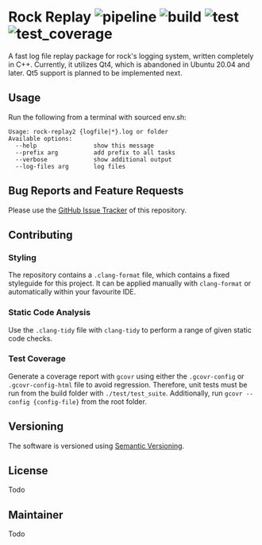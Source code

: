# Rock Replay ![pipeline](https://git.hb.dfki.de/badge_server/rock-cpp/rock_replay/pipeline) ![build](https://git.hb.dfki.de/badge_server/rock-cpp/rock_replay/build) ![test](https://git.hb.dfki.de/badge_server/rock-cpp/rock_replay/test) ![test_coverage](https://git.hb.dfki.de/badge_server/rock-cpp/rock_replay/test_coverage)

A fast log file replay package for rock's logging system, written completely in C++. Currently, it utilizes Qt4, which is abandoned in Ubuntu 20.04 and later. Qt5 support is planned to be implemented next.


## Usage
Run the following from a terminal with sourced env.sh:
```
Usage: rock-replay2 {logfile|*}.log or folder
Available options:
  --help                show this message
  --prefix arg          add prefix to all tasks
  --verbose             show additional output
  --log-files arg       log files
```

## Bug Reports and Feature Requests
Please use the [GitHub Issue Tracker](https://github.com/rock-cpp/rock_replay/issues) of this repository.

## Contributing

### Styling
The repository contains a `.clang-format` file, which contains a fixed styleguide for this project. It can be applied manually with `clang-format` or automatically within your favourite IDE.

### Static Code Analysis
Use the `.clang-tidy` file with `clang-tidy` to perform a range of given static code checks.

### Test Coverage
Generate a coverage report with `gcovr` using either the `.gcovr-config` or `.gcovr-config-html` file to avoid regression. Therefore, unit tests must be run from the build folder with `./test/test_suite`. Additionally, run `gcovr --config {config-file}` from the root folder.

## Versioning
The software is versioned using [Semantic Versioning](https://semver.org/).

## License
Todo

## Maintainer
Todo





